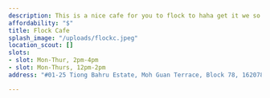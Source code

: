 ```yaml
---
description: This is a nice cafe for you to flock to haha get it we so funny right
affordability: "$"
title: Flock Cafe
splash_image: "/uploads/flockc.jpeg"
location_scout: []
slots:
- slot: Mon-Thur, 2pm-4pm
- slot: Mon-Thurs, 12pm-2pm
address: "#01-25 Tiong Bahru Estate, Moh Guan Terrace, Block 78, 162078"

---
```

